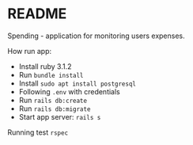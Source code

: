 # README

Spending - application for monitoring users expenses.

How run app:

* Install ruby 3.1.2
* Run `bundle install`
* Install `sudo apt install postgresql`
* Following `.env` with credentials
* Run `rails db:create`
* Run `rails db:migrate`
* Start app server: `rails s`

Running test `rspec`
